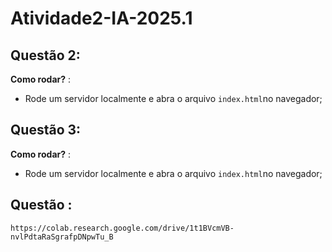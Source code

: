 # Atividade2-IA-2025.1

## Questão 2:

**Como rodar?** : 

* Rode um servidor localmente e abra o arquivo `index.html`no navegador;


## Questão 3:

**Como rodar?** : 

* Rode um servidor localmente e abra o arquivo `index.html`no navegador;


## Questão :

`https://colab.research.google.com/drive/1t1BVcmVB-nvlPdtaRaSgrafpDNpwTu_B`